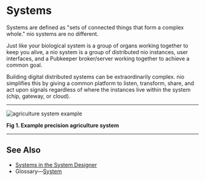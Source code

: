 # Systems

Systems are defined as "sets of connected things that form a complex whole." nio systems are no different.

Just like your biological system is a group of organs working together to keep you alive, a nio system is a group of distributed nio instances, user interfaces, and a Pubkeeper broker/server working together to achieve a common goal.

Building digital distributed systems can be extraordinarily complex.  nio simplifies this by giving a common platform to listen, transform, share, and act upon signals regardless of where the instances live within the system (chip, gateway, or cloud).

---

![agriculture system example](/img/intro-system.png)

**Fig 1. Example precision agriculture system**

---
## See Also

* [Systems in the System Designer](/system-designer/designer-tasks.html#system)
* Glossary—[System](/glossary#system)

